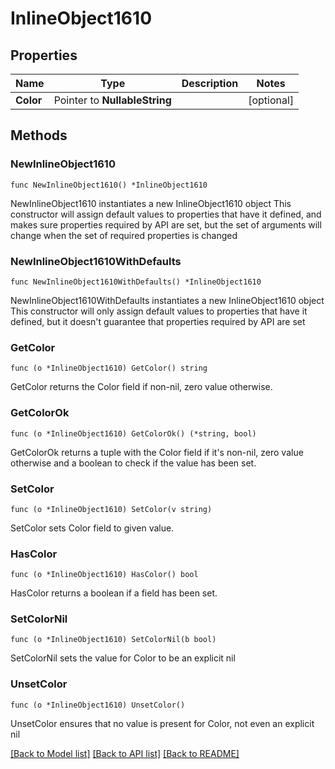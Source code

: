 # InlineObject1610

## Properties

Name | Type | Description | Notes
------------ | ------------- | ------------- | -------------
**Color** | Pointer to **NullableString** |  | [optional] 

## Methods

### NewInlineObject1610

`func NewInlineObject1610() *InlineObject1610`

NewInlineObject1610 instantiates a new InlineObject1610 object
This constructor will assign default values to properties that have it defined,
and makes sure properties required by API are set, but the set of arguments
will change when the set of required properties is changed

### NewInlineObject1610WithDefaults

`func NewInlineObject1610WithDefaults() *InlineObject1610`

NewInlineObject1610WithDefaults instantiates a new InlineObject1610 object
This constructor will only assign default values to properties that have it defined,
but it doesn't guarantee that properties required by API are set

### GetColor

`func (o *InlineObject1610) GetColor() string`

GetColor returns the Color field if non-nil, zero value otherwise.

### GetColorOk

`func (o *InlineObject1610) GetColorOk() (*string, bool)`

GetColorOk returns a tuple with the Color field if it's non-nil, zero value otherwise
and a boolean to check if the value has been set.

### SetColor

`func (o *InlineObject1610) SetColor(v string)`

SetColor sets Color field to given value.

### HasColor

`func (o *InlineObject1610) HasColor() bool`

HasColor returns a boolean if a field has been set.

### SetColorNil

`func (o *InlineObject1610) SetColorNil(b bool)`

 SetColorNil sets the value for Color to be an explicit nil

### UnsetColor
`func (o *InlineObject1610) UnsetColor()`

UnsetColor ensures that no value is present for Color, not even an explicit nil

[[Back to Model list]](../README.md#documentation-for-models) [[Back to API list]](../README.md#documentation-for-api-endpoints) [[Back to README]](../README.md)



